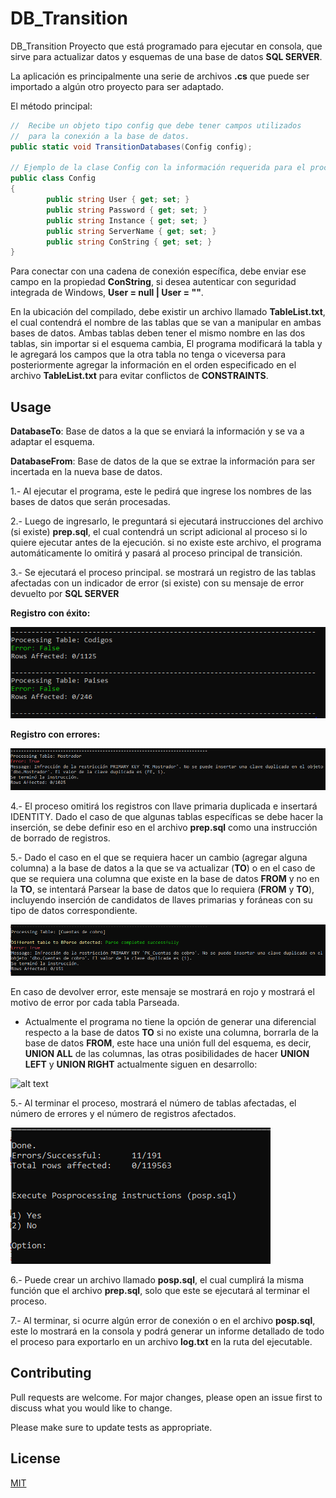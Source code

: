 # DB_Transition

DB_Transition Proyecto que está programado para ejecutar en consola, que sirve para actualizar datos y esquemas de una base de datos **SQL SERVER**.

La aplicación es principalmente una serie de archivos **.cs** que puede ser importado a algún otro proyecto para ser adaptado.

El método principal:


```C#
//  Recibe un objeto tipo config que debe tener campos utilizados
//  para la conexión a la base de datos.
public static void TransitionDatabases(Config config);

// Ejemplo de la clase Config con la información requerida para el proceso.
public class Config
{
        public string User { get; set; }
        public string Password { get; set; }
        public string Instance { get; set; }
        public string ServerName { get; set; }
        public string ConString { get; set; }
}
```

Para conectar con una cadena de conexión específica, debe enviar ese campo en la propiedad  **ConString**, si desea autenticar con seguridad integrada de Windows, **User = null | User = ""**.


En la ubicación del compilado, debe existir un archivo llamado **TableList.txt**, el cual contendrá el nombre de las tablas que se van a manipular en ambas bases de datos. 
Ambas tablas deben tener el mismo nombre en las dos tablas, sin importar si el esquema cambia, El programa modificará la tabla y le agregará los campos que la otra tabla no tenga o viceversa para posteriormente agregar la información en el orden especificado en el archivo **TableList.txt** para evitar conflictos de **CONSTRAINTS**.

## Usage

**DatabaseTo**: Base de datos a la que se enviará la información y se va a adaptar el esquema.

**DatabaseFrom**: Base de datos de la que se extrae la información para ser incertada en la nueva base de datos.


1.- Al ejecutar el programa, este le pedirá que ingrese los nombres de las bases de datos que serán procesadas.

2.- Luego de ingresarlo, le preguntará si ejecutará instrucciones del archivo (si existe) **prep.sql**, el cual contendrá un script adicional al proceso si lo quiere ejecutar antes de la ejecución. si no existe este archivo, el programa automáticamente lo omitirá y pasará al proceso principal de transición.

3.- Se ejecutará el proceso principal. se mostrará un registro de las tablas afectadas con un indicador de error (si existe) con su mensaje de error devuelto por **SQL SERVER**


**Registro con éxito:**

![alt text](https://github.com/BinaryMasc/DB_Transition/blob/main/img/ex2.PNG)


**Registro con errores:**

![alt text](https://github.com/BinaryMasc/DB_Transition/blob/main/img/ex3.PNG)


4.- El proceso omitirá los registros con llave primaria duplicada e insertará IDENTITY. Dado el caso de que algunas tablas específicas se debe hacer la inserción, se debe definir eso en el archivo **prep.sql** como una instrucción de borrado de registros.

5.- Dado el caso en el que se requiera hacer un cambio (agregar alguna columna) a la base de datos a la que se va actualizar (**TO**) o en el caso de que se requiera una columna que existe en la base de datos **FROM** y no en la **TO**, se intentará Parsear la base de datos que lo requiera (**FROM** y **TO**), incluyendo inserción de candidatos de llaves primarias y foráneas con su tipo de datos correspondiente.

![alt text](https://github.com/BinaryMasc/DB_Transition/blob/main/img/ex4.PNG)

En caso de devolver error, este mensaje se mostrará en rojo y mostrará el motivo de error por cada tabla Parseada.


- Actualmente el programa no tiene la opción de generar una diferencial respecto a la base de datos **TO** si no existe una columna, borrarla de la base de datos **FROM**, este hace una unión full del esquema, es decir, **UNION ALL** de las columnas, las otras posibilidades de hacer **UNION LEFT** y **UNION RIGHT** actualmente siguen en desarrollo:

![alt text](https://dwgeek.com/wp-content/uploads/2019/12/Snowflake-Set-Operators.jpg)

5.- Al terminar el proceso, mostrará el número de tablas afectadas, el número de errores y el número de registros afectados.

![alt text](https://github.com/BinaryMasc/DB_Transition/blob/main/img/ex5.PNG)

6.- Puede crear un archivo llamado **posp.sql**, el cual cumplirá la misma función que el archivo **prep.sql**, solo que este se ejecutará al terminar el proceso.

7.- Al terminar, si ocurre algún error de conexión o en el archivo **posp.sql**, este lo mostrará en la consola y podrá generar un informe detallado de todo el proceso para exportarlo en un archivo **log.txt** en la ruta del ejecutable.


## Contributing
Pull requests are welcome. For major changes, please open an issue first to discuss what you would like to change.

Please make sure to update tests as appropriate.

## License
[MIT](https://choosealicense.com/licenses/mit/)
